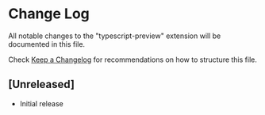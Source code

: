 # Change Log
All notable changes to the "typescript-preview" extension will be documented in this file.

Check [Keep a Changelog](http://keepachangelog.com/) for recommendations on how to structure this file.

## [Unreleased]
- Initial release